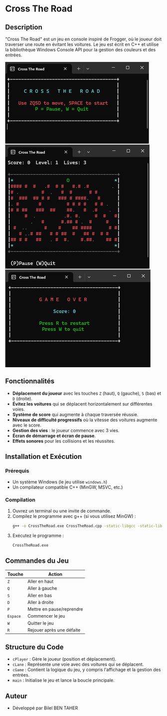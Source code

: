 # Cross The Road

## Description
"Cross The Road" est un jeu en console inspiré de Frogger, où le joueur doit traverser une route en évitant les voitures. Le jeu est écrit en C++ et utilise la bibliothèque Windows Console API pour la gestion des couleurs et des entrées.

![Aperçu du Cross-The-Road-Game](images/image1.png)
![Deuxième aperçu](images/image2.png)
![Troisième aperçu](images/image3.png)

## Fonctionnalités
- **Déplacement du joueur** avec les touches `Z` (haut), `Q` (gauche), `S` (bas) et `D` (droite).
- **Évitez les voitures** qui se déplacent horizontalement sur différentes voies.
- **Système de score** qui augmente à chaque traversée réussie.
- **Niveaux de difficulté progressifs** où la vitesse des voitures augmente avec le score.
- **Gestion des vies** : le joueur commence avec 3 vies.
- **Écran de démarrage et écran de pause**.
- **Effets sonores** pour les collisions et les réussites.

## Installation et Exécution
### Prérequis
- Un système Windows (le jeu utilise `windows.h`)
- Un compilateur compatible C++ (MinGW, MSVC, etc.)

### Compilation
1. Ouvrez un terminal ou une invite de commande.
2. Compilez le programme avec g++ (si vous utilisez MinGW) :
   ```sh
   g++ -o CrossTheRoad.exe CrossTheRoad.cpp -static-libgcc -static-libstdc++
   ```
3. Exécutez le programme :
   ```sh
   CrossTheRoad.exe
   ```

## Commandes du Jeu
| Touche | Action |
|--------|--------|
| `Z` | Aller en haut |
| `Q` | Aller à gauche |
| `S` | Aller en bas |
| `D` | Aller à droite |
| `P` | Mettre en pause/reprendre |
| `Espace` | Commencer le jeu |
| `W` | Quitter le jeu |
| `R` | Rejouer après une défaite |

## Structure du Code
- `cPlayer` : Gère le joueur (position et déplacement).
- `cLane` : Représente une voie avec des voitures qui se déplacent.
- `cGame` : Contient la logique du jeu, y compris l'affichage et la gestion des entrées.
- `main` : Initialise le jeu et lance la boucle principale.

## Auteur
- Développé par Bilel BEN TAHER
